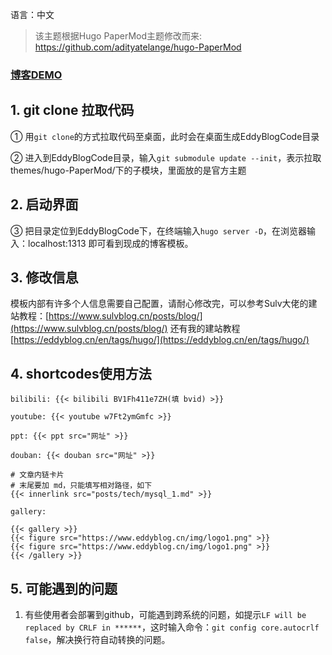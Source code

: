 语言：中文 
> 该主题根据Hugo PaperMod主题修改而来: https://github.com/adityatelange/hugo-PaperMod

### [博客DEMO](https://eddycliff.github.io/)

## 1. git clone 拉取代码

① 用`git clone`的方式拉取代码至桌面，此时会在桌面生成EddyBlogCode目录

② 进入到EddyBlogCode目录，输入`git submodule update --init`，表示拉取themes/hugo-PaperMod/下的子模块，里面放的是官方主题

## 2. 启动界面

③ 把目录定位到EddyBlogCode下，在终端输入`hugo server -D`，在浏览器输入：localhost:1313 即可看到现成的博客模板。

## 3. 修改信息

模板内部有许多个人信息需要自己配置，请耐心修改完，可以参考Sulv大佬的建站教程：[https://www.sulvblog.cn/posts/blog/](https://www.sulvblog.cn/posts/blog/) 还有我的建站教程[https://eddyblog.cn/en/tags/hugo/](https://eddyblog.cn/en/tags/hugo/)


## 4. shortcodes使用方法

`bilibili: {{< bilibili BV1Fh411e7ZH(填 bvid) >}}`

`youtube: {{< youtube w7Ft2ymGmfc >}}`

`ppt: {{< ppt src="网址" >}}`

`douban: {{< douban src="网址" >}}`

```
# 文章内链卡片
# 末尾要加 md，只能填写相对路径，如下
{{< innerlink src="posts/tech/mysql_1.md" >}}
```

```
gallery:

{{< gallery >}}
{{< figure src="https://www.eddyblog.cn/img/logo1.png" >}}
{{< figure src="https://www.eddyblog.cn/img/logo1.png" >}}
{{< /gallery >}}
```

## 5. 可能遇到的问题

1. 有些使用者会部署到github，可能遇到跨系统的问题，如提示`LF will be replaced by CRLF in ******`，这时输入命令：`git config core.autocrlf false`，解决换行符自动转换的问题。